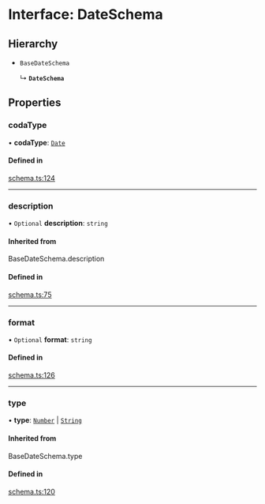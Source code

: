 # Interface: DateSchema

## Hierarchy

- `BaseDateSchema`

  ↳ **`DateSchema`**

## Properties

### codaType

• **codaType**: [`Date`](../enums/ValueHintType.md#date)

#### Defined in

[schema.ts:124](https://github.com/coda/packs-sdk/blob/main/schema.ts#L124)

___

### description

• `Optional` **description**: `string`

#### Inherited from

BaseDateSchema.description

#### Defined in

[schema.ts:75](https://github.com/coda/packs-sdk/blob/main/schema.ts#L75)

___

### format

• `Optional` **format**: `string`

#### Defined in

[schema.ts:126](https://github.com/coda/packs-sdk/blob/main/schema.ts#L126)

___

### type

• **type**: [`Number`](../enums/ValueType.md#number) \| [`String`](../enums/ValueType.md#string)

#### Inherited from

BaseDateSchema.type

#### Defined in

[schema.ts:120](https://github.com/coda/packs-sdk/blob/main/schema.ts#L120)
